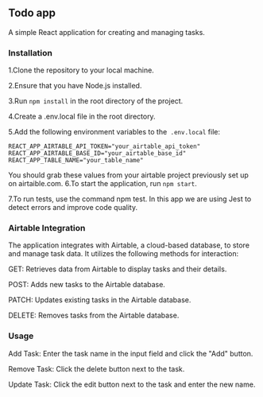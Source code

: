 ## Todo app

A simple React application for creating and managing tasks.

### Installation

1.Clone the repository to your local machine.

2.Ensure that you have Node.js installed.

3.Run ```npm install``` in the root directory of the project.

4.Create a .env.local file in the root directory.

5.Add the following environment variables to the``` .env.local``` file:

```
REACT_APP_AIRTABLE_API_TOKEN="your_airtable_api_token"
REACT_APP_AIRTABLE_BASE_ID="your_airtable_base_id"
REACT_APP_TABLE_NAME="your_table_name"
```
You should grab these values from your airtable project previously set up on airtaible.com.
6.To start the application, run ```npm start```.

7.To run tests, use the command npm test. In this app we are using Jest to detect errors and improve code quality.

### Airtable Integration
The application integrates with Airtable, a cloud-based database, to store and manage task data. It utilizes the following methods for interaction:

GET: Retrieves data from Airtable to display tasks and their details.

POST: Adds new tasks to the Airtable database.

PATCH: Updates existing tasks in the Airtable database.

DELETE: Removes tasks from the Airtable database.

### Usage
Add Task: Enter the task name in the input field and click the "Add" button.

Remove Task: Click the delete button next to the task.

Update Task: Click the edit button next to the task and enter the new name.

